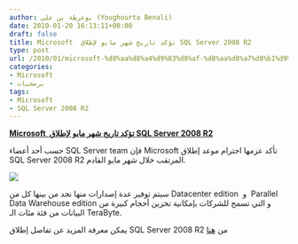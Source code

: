 ```yaml
---
author: يوغرطة بن علي (Youghourta Benali)
date: 2010-01-20 16:13:11+00:00
draft: false
title: Microsoft  تؤكد تاريخ شهر مايو لإطلاق SQL Server 2008 R2
type: post
url: /2010/01/microsoft-%d8%aa%d8%a4%d9%83%d8%af-%d8%aa%d8%a7%d8%b1%d9%8a%d8%ae-%d8%b4%d9%87%d8%b1-%d9%85%d8%a7%d9%8a%d9%88-%d9%84%d8%a5%d8%b7%d9%84%d8%a7%d9%82-sql-server-2008-r2/
categories:
- Microsoft
- برمجيات
tags:
- Microsoft
- SQL Server 2008 R2
---
```


[**Microsoft  تؤكد تاريخ شهر مايو لإطلاق SQL Server 2008 R2**](http://www.it-scoop.com/2010/01/microsoft-%d8%aa%d8%a4%d9%83%d8%af-%d8%aa%d8%a7%d8%b1%d9%8a%d8%ae-%d8%b4%d9%87%d8%b1-%d9%85%d8%a7%d9%8a%d9%88-%d9%84%d8%a5%d8%b7%d9%84%d8%a7%d9%82-sql-server-2008-r2/)


حسب أحد أعضاء SQL Server team فإن Microsoft تأكد عزمها احترام موعد إطلاق SQL Server 2008 R2 المرتقب خلال شهر مايو القادم.

[![](http://www.it-scoop.com/wp-content/uploads/2010/01/SQL-Server-2008-Grid-v_2.png)
](http://www.it-scoop.com/2010/01/microsoft-%d8%aa%d8%a4%d9%83%d8%af-%d8%aa%d8%a7%d8%b1%d9%8a%d8%ae-%d8%b4%d9%87%d8%b1-%d9%85%d8%a7%d9%8a%d9%88-%d9%84%d8%a5%d8%b7%d9%84%d8%a7%d9%82-sql-server-2008-r2/)

سيتم توفير عدة إصدارات منها نجد من بينها كل من Datacenter edition  و  Parallel Data Warehouse edition و التي تسمح للشركات بإمكانية تخزين أحجام كبيرة من البيانات من فئة مئات الـ TeraByte.

يمكن معرفة المزيد عن تفاصل إطلاق SQL Server 2008 R2 من [هنا](http://blogs.technet.com/dataplatforminsider/archive/2010/01/19/sql-server-2008-r2-gets-an-official-date.aspx)
